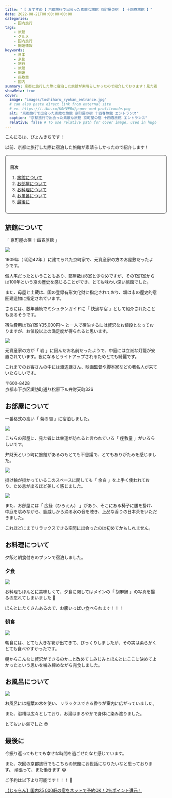 ```yaml
---
title: "【 おすすめ 】京都旅行で出会った素敵な旅館 京町屋の宿 【 十四春旅館 】"
date: 2022-08-21T00:00:00+00:00
categories:
    - 国内旅行
tags:
    - 旅館
    - グルメ
    - 国内旅行
    - 開運情報
keywords:
    - 日本
    - 京都
    - 旅行
    - 旅館
    - 開運
    - 座敷童
    - 国内
summary: 京都に旅行した際に宿泊した旅館が素晴らしかったので紹介しております！見た者には幸運が訪れると言われている「 座敷童 」がいる（ 開運情報 ）！？
showMeta: true
cover:
  image: "images/toshiharu_ryokan_entrance.jpg"
  # can also paste direct link from external site
  # ex. https://i.ibb.co/K0HVPBd/paper-mod-profilemode.png
  alt: "京都旅行で出会った素敵な旅館 京町屋の宿 十四春旅館 エントランス"
  caption: "京都旅行で出会った素敵な旅館 京町屋の宿 十四春旅館 エントランス"
  relative: false # To use relative path for cover image, used in hugo Page-bundles
---
```


<style>
    .flame {
        margin: 1rem 0;
        padding: 1em;
        width: 100%;
        border: 2px solid #828282;
        border-radius: 10px;
    }

    .flame ul {
        margin: 0;
    }

    .flame ul li {
        margin: 0;
    }

</style>

こんにちは、ぴょんきちです！

以前、京都に旅行した際に宿泊した旅館が素晴らしかったので紹介します！

<div class="flame">
    <p style="margin-bottom: .5rem;"><strong>目次</strong></p>
    <ol>
        <li><a href="#旅館について">旅館について</a></li>
        <li><a href="#お部屋について">お部屋について</a></li>
        <li><a href="#お料理について">お料理について</a></li>
        <li><a href="#お風呂について">お風呂について</a></li>
        <li><a href="#最後に">最後に</a></li>
    </ol>
</div>

## 旅館について

「 京町屋の宿 十四春旅館 」

<img src="/images/toshiharu_ryokan_courtyard.jpg">

1909年（ 明治42年 ）に建てられた京町家で、元資産家の方のお屋敷だったようです。

個人宅だったということもあり、部屋数は8室と少なめですが、その1室1室からは100年という京の歴史を感じることができ、とても味わい深い旅館でした。

また、母屋と土蔵は、国の登録有形文化財に指定されており、塀は市の歴史的意匠建造物に指定されています。

さらには、数年連続でミシュランガイドに「 快適な宿 」として紹介されたこともあるそうです。

宿泊費用は1泊1室 ¥35,000円〜 と一人で宿泊するには贅沢なお値段となっておりますが、お値段以上の満足度が得られると思います。


<img src="/images/toshiharu_ryokan_courtyard_night.jpg">

元資産家の方が「 岩 」に因んだお名前だったようで、中庭には立派な灯籠が安置されています。夜になるとライトアップされるためとても綺麗です。

これまでのお客さんの中には渡辺謙さん、映画監督や脚本家などの著名人が来ていたらしいです。

〒600-8428</br>
京都市下京区諏訪町通り松原下ル弁財天町326

## お部屋について

一番格式の高い「 菊の間 」に宿泊しました。

<img src="/images/toshiharu_ryokan_room_0.jpg">

こちらの部屋に、見た者には幸運が訪れると言われている「 座敷童 」がいるらしいです。

弁財天という町に旅館があるのもとても不思議で、とてもありがたみを感じました。

<img src="/images/toshiharu_ryokan_room_1.jpg">

掛け軸が掛かっているこのスペースに関しても「 余白 」を上手く使われており、ため息が出るほど美しく感じました。

<img src="/images/toshiharu_ryokan_room_2.jpg">

また、お部屋には「 広縁（ひろえん） 」があり、そこにある椅子に腰を掛け、中庭を眺めながら、鹿威しから滴る水の音を聴き、上品な香りの日本茶をいただきました。

これほどにまでリラックスできる空間に出会ったのは初めてかもしれません。

## お料理について

夕飯と朝食付きのプランで宿泊しました。

### 夕食

<img src="/images/toshiharu_ryokan_food_0.jpg">

お料理もほんとに美味しくて、夕食に関してはメインの「 胡麻鍋 」の写真を撮るの忘れてしまいました 🥹

ほんとにたくさんあるので、お腹いっぱい食べられます！！！

### 朝食

<img src="/images/toshiharu_ryokan_food_1.jpg">

朝食には、とても大きな筍が出てきて、びっくりしましたが、その実は柔らかくとても食べやすかったです。

朝からこんなに贅沢ができるのか…と改めてしみじみとほんとにここに決めてよかったという思いを噛み締めながら完食しました。

## お風呂について

<img src="/images/toshiharu_ryokan_bath.jpg">

お風呂には檜葉の木を使い、リラックスできる香りが室内に広がっていました。

また、浴槽は広々としており、お湯はまろやかで身体に染み渡りました。

とてもいい湯でした 😌

## 最後に

今振り返ってもとても幸せな時間を過ごせたなと感じています。

また、次回の京都旅行でもこちらの旅館にお世話になりたいなと思っております。
頑張って、また働きます 😂

ご予約は以下より可能です！！！ 🥰

<a href="https://px.a8.net/svt/ejp?a8mat=3NGU1B+5VCWJ6+14CS+68EPE" rel="nofollow">【じゃらん】国内25,000軒の宿をネットで予約OK！2％ポイント還元！</a>
<img border="0" width="1" height="1" src="https://www11.a8.net/0.gif?a8mat=3NGU1B+5VCWJ6+14CS+68EPE" alt="">
